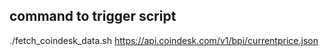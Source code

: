 ## command to trigger script
./fetch_coindesk_data.sh https://api.coindesk.com/v1/bpi/currentprice.json